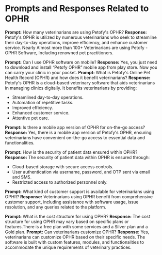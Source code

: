 # Prompts and Responses Related to OPHR


**Prompt:** How many veterinarians are using Petofy's OPHR?
**Response:** Petofy's OPHR is utilized by numerous veterinarians who seek to streamline their day-to-day operations, improve efficiency, and enhance customer service. Nearly Almost more than 100+ Veterinarians are using Petofy - OPHR Software, Including renowned pet practitioners.

**Prompt:** Can I use OPHR software on mobile?
**Response:** Yes, you just need to download and install “Petofy OPHR” mobile app from play store. Now you can carry your clinic in your pocket.
**Prompt:** What is Petofy's Online Pet Health Record (OPHR) and how does it benefit veterinarians?
**Response:** Petofy's OPHR is a cloud-based veterinary software that aids veterinarians in managing clinics digitally. It benefits veterinarians by providing:
- Streamlined day-to-day operations.
- Automation of repetitive tasks.
- Improved efficiency.
- Enhanced customer service.
- Attentive pet care.

**Prompt:** Is there a mobile app version of OPHR for on-the-go access?
**Response:** Yes, there is a mobile app version of Petofy's OPHR, ensuring veterinarians have convenient on-the-go access to essential data and functionalities.

**Prompt:** How is the security of patient data ensured within OPHR?
**Response:** The security of patient data within OPHR is ensured through:
- Cloud-based storage with secure access controls.
- User authentication via username, password, and OTP sent via email and SMS.
- Restricted access to authorized personnel only.

**Prompt:** What kind of customer support is available for veterinarians using OPHR?
**Response:** Veterinarians using OPHR benefit from comprehensive customer support, including assistance with software usage, issue resolution, and any queries related to the platform.

**Prompt:** What is the cost structure for using OPHR?
**Response:** The cost structure for using OPHR may vary based on specific plans or features.There is a free plan with some services and a Silver plan and a Gold plan.
**Prompt:** Can veterinarians customize OPHR?
**Response:** Yes, veterinarians can customize OPHR based on their specific needs. The software is built with custom features, modules, and functionalities to accommodate the unique requirements of veterinary practices.
